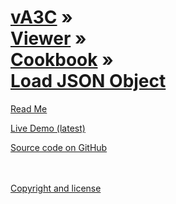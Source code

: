 [vA3C](../../../index.html ) &raquo;<br>[Viewer]( ../../readme-reader.html ) &raquo;<br>[Cookbook]( ../index.html ) &raquo;<br>[Load JSON Object]( ./index.html )
===

<p id=rm >
	<a href=JavaScript:displayPage("#readme.md#rm"); >Read Me</a>
</p>

<i class="fa fa-external-link"></i> [Live Demo (latest)]( http://va3c.github.io/viewer/cookbook/load-json-object/latest/index.html ) 


<i class="fa fa-github"></i> [Source code on GitHub]( https://github.com/va3c/viewer/tree/gh-pages/cookbook/load-json-object/ )  
<br>
<br>

<i class="fa fa-copy"></i> [Copyright and license]( https://github.com/va3c/va3c.github.io/blob/master/LICENSE )